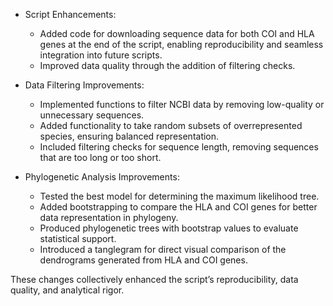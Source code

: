 - Script Enhancements:  
  - Added code for downloading sequence data for both COI and HLA genes at the end of the script, enabling reproducibility and seamless integration into future scripts.  
  - Improved data quality through the addition of filtering checks.  

- Data Filtering Improvements:  
  - Implemented functions to filter NCBI data by removing low-quality or unnecessary sequences.  
  - Added functionality to take random subsets of overrepresented species, ensuring balanced representation.  
  - Included filtering checks for sequence length, removing sequences that are too long or too short.  

- Phylogenetic Analysis Improvements:  
  - Tested the best model for determining the maximum likelihood tree.  
  - Added bootstrapping to compare the HLA and COI genes for better data representation in phylogeny.  
  - Produced phylogenetic trees with bootstrap values to evaluate statistical support.  
  - Introduced a tanglegram for direct visual comparison of the dendrograms generated from HLA and COI genes.  

These changes collectively enhanced the script’s reproducibility, data quality, and analytical rigor.  
